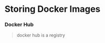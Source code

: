 # Storing Docker Images
### Docker Hub
> docker hub is a registry 
<!--stackedit_data:
eyJoaXN0b3J5IjpbNDcwNjcyODY4XX0=
-->